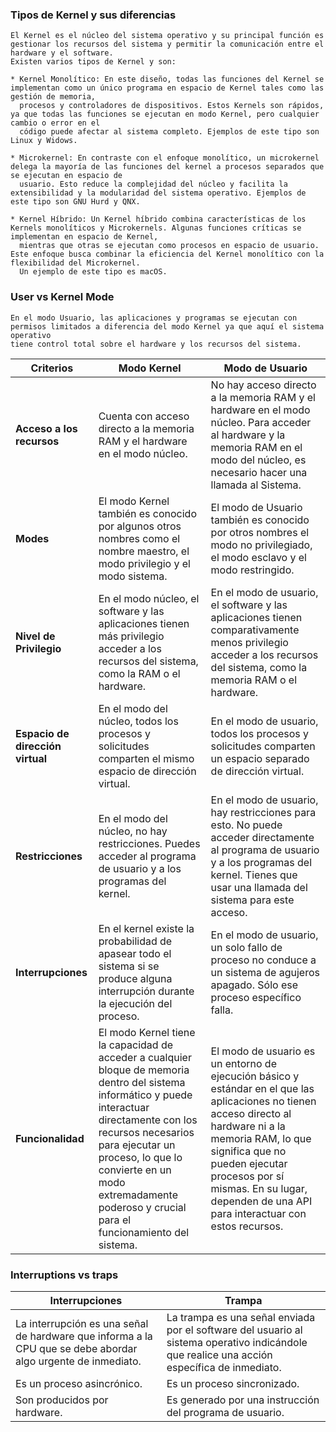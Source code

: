 ### Tipos de Kernel y sus diferencias
```
El Kernel es el núcleo del sistema operativo y su principal función es gestionar los recursos del sistema y permitir la comunicación entre el hardware y el software.
Existen varios tipos de Kernel y son:

* Kernel Monolítico: En este diseño, todas las funciones del Kernel se implementan como un único programa en espacio de Kernel tales como las gestión de memoria,
  procesos y controladores de dispositivos. Estos Kernels son rápidos, ya que todas las funciones se ejecutan en modo Kernel, pero cualquier cambio o error en el
  código puede afectar al sistema completo. Ejemplos de este tipo son Linux y Widows.

* Microkernel: En contraste con el enfoque monolítico, un microkernel delega la mayoría de las funciones del kernel a procesos separados que se ejecutan en espacio de 
  usuario. Esto reduce la complejidad del núcleo y facilita la extensibilidad y la modularidad del sistema operativo. Ejemplos de este tipo son GNU Hurd y QNX.

* Kernel Híbrido: Un Kernel híbrido combina características de los Kernels monolíticos y Microkernels. Algunas funciones críticas se implementan en espacio de Kernel,
  mientras que otras se ejecutan como procesos en espacio de usuario. Este enfoque busca combinar la eficiencia del Kernel monolítico con la flexibilidad del Microkernel.
  Un ejemplo de este tipo es macOS.
```

### User vs Kernel Mode
```
En el modo Usuario, las aplicaciones y programas se ejecutan con permisos limitados a diferencia del modo Kernel ya que aquí el sistema operativo
tiene control total sobre el hardware y los recursos del sistema. 
```
| Criterios            | Modo Kernel                                 | Modo de Usuario                     |
|---------------------|--------------------------------------------------|---------------------------------------------------|
| **Acceso a los recursos** | Cuenta con acceso directo a la memoria RAM y el hardware en el modo núcleo. | No hay acceso directo a la memoria RAM y el hardware en el modo núcleo. Para acceder al hardware y la memoria RAM en el modo del núcleo, es necesario hacer una llamada al Sistema.|
| **Modes**  | El modo Kernel también es conocido por algunos otros nombres como el nombre maestro, el modo privilegio y el modo sistema. | El modo de Usuario también es conocido por otros nombres el modo no privilegiado, el modo esclavo y el modo restringido.|
| **Nivel de Privilegio**  | En el modo núcleo, el software y las aplicaciones tienen más privilegio acceder a los recursos del sistema, como la RAM o el hardware. | En el modo de usuario, el software y las aplicaciones tienen comparativamente menos privilegio acceder a los recursos del sistema, como la memoria RAM o el hardware.|
| **Espacio de dirección virtual**  | En el modo del núcleo, todos los procesos y solicitudes comparten el mismo espacio de dirección virtual. | En el modo de usuario, todos los procesos y solicitudes comparten un espacio separado de dirección virtual.|
| **Restricciones** | En el modo del núcleo, no hay restricciones. Puedes acceder al programa de usuario y a los programas del kernel.| En el modo de usuario, hay restricciones para esto. No puede acceder directamente al programa de usuario y a los programas del kernel. Tienes que usar una llamada del sistema para este acceso.|
| **Interrupciones** |En el kernel existe la probabilidad de apasear todo el sistema si se produce alguna interrupción durante la ejecución del proceso. | En el modo de usuario, un solo fallo de proceso no conduce a un sistema de agujeros apagado. Sólo ese proceso específico falla.|
| **Funcionalidad**  |El modo Kernel tiene la capacidad de acceder a cualquier bloque de memoria dentro del sistema informático y puede interactuar directamente con los recursos necesarios para ejecutar un proceso, lo que lo convierte en un modo extremadamente poderoso y crucial para el funcionamiento del sistema. | El modo de usuario es un entorno de ejecución básico y estándar en el que las aplicaciones no tienen acceso directo al hardware ni a la memoria RAM, lo que significa que no pueden ejecutar procesos por sí mismas. En su lugar, dependen de una API para interactuar con estos recursos.|


### Interruptions vs traps
| Interrupciones      | Trampa   |
|---------------------|----------|
| La interrupción es una señal de hardware que informa a la CPU que se debe abordar algo urgente de inmediato. | La trampa es una señal enviada por el software del usuario al sistema operativo indicándole que realice una acción específica de inmediato.|
| Es un proceso asincrónico. | Es un proceso sincronizado. |
| Son producidos por hardware.| Es generado por una instrucción del programa de usuario.|




